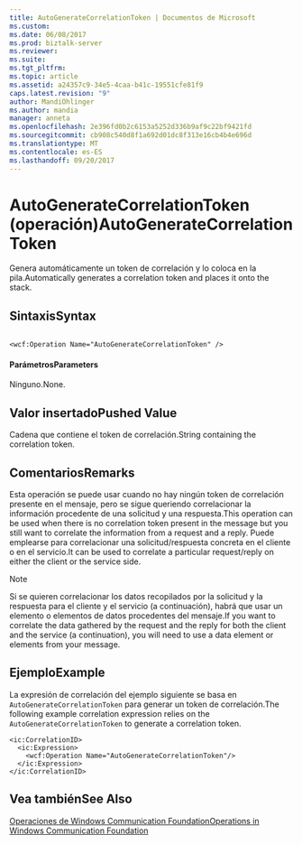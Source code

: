```yaml
---
title: AutoGenerateCorrelationToken | Documentos de Microsoft
ms.custom: 
ms.date: 06/08/2017
ms.prod: biztalk-server
ms.reviewer: 
ms.suite: 
ms.tgt_pltfrm: 
ms.topic: article
ms.assetid: a24357c9-34e5-4caa-b41c-19551cfe81f9
caps.latest.revision: "9"
author: MandiOhlinger
ms.author: mandia
manager: anneta
ms.openlocfilehash: 2e396fd0b2c6153a5252d336b9af9c22bf9421fd
ms.sourcegitcommit: cb908c540d8f1a692d01dc8f313e16cb4b4e696d
ms.translationtype: MT
ms.contentlocale: es-ES
ms.lasthandoff: 09/20/2017
---
```

# <a name="autogeneratecorrelationtoken"></a><span data-ttu-id="b8a9f-102">AutoGenerateCorrelationToken (operación)</span><span class="sxs-lookup"><span data-stu-id="b8a9f-102">AutoGenerateCorrelationToken</span></span>
<span data-ttu-id="b8a9f-103">Genera automáticamente un token de correlación y lo coloca en la pila.</span><span class="sxs-lookup"><span data-stu-id="b8a9f-103">Automatically generates a correlation token and places it onto the stack.</span></span>  
  
## <a name="syntax"></a><span data-ttu-id="b8a9f-104">Sintaxis</span><span class="sxs-lookup"><span data-stu-id="b8a9f-104">Syntax</span></span>  
  
```  
  
<wcf:Operation Name="AutoGenerateCorrelationToken" />  
```  
  
#### <a name="parameters"></a><span data-ttu-id="b8a9f-105">Parámetros</span><span class="sxs-lookup"><span data-stu-id="b8a9f-105">Parameters</span></span>  
 <span data-ttu-id="b8a9f-106">Ninguno.</span><span class="sxs-lookup"><span data-stu-id="b8a9f-106">None.</span></span>  
  
## <a name="pushed-value"></a><span data-ttu-id="b8a9f-107">Valor insertado</span><span class="sxs-lookup"><span data-stu-id="b8a9f-107">Pushed Value</span></span>  
 <span data-ttu-id="b8a9f-108">Cadena que contiene el token de correlación.</span><span class="sxs-lookup"><span data-stu-id="b8a9f-108">String containing the correlation token.</span></span>  
  
## <a name="remarks"></a><span data-ttu-id="b8a9f-109">Comentarios</span><span class="sxs-lookup"><span data-stu-id="b8a9f-109">Remarks</span></span>  
 <span data-ttu-id="b8a9f-110">Esta operación se puede usar cuando no hay ningún token de correlación presente en el mensaje, pero se sigue queriendo correlacionar la información procedente de una solicitud y una respuesta.</span><span class="sxs-lookup"><span data-stu-id="b8a9f-110">This operation can be used when there is no correlation token present in the message but you still want to correlate the information from a request and a reply.</span></span> <span data-ttu-id="b8a9f-111">Puede emplearse para correlacionar una solicitud/respuesta concreta en el cliente o en el servicio.</span><span class="sxs-lookup"><span data-stu-id="b8a9f-111">It can be used to correlate a particular request/reply on either the client or the service side.</span></span>  
  
> [!NOTE]
>  <span data-ttu-id="b8a9f-112">Si se quieren correlacionar los datos recopilados por la solicitud y la respuesta para el cliente y el servicio (a continuación), habrá que usar un elemento o elementos de datos procedentes del mensaje.</span><span class="sxs-lookup"><span data-stu-id="b8a9f-112">If you want to correlate the data gathered by the request and the reply for both the client and the service (a continuation), you will need to use a data element or elements from your message.</span></span>  
  
## <a name="example"></a><span data-ttu-id="b8a9f-113">Ejemplo</span><span class="sxs-lookup"><span data-stu-id="b8a9f-113">Example</span></span>  
 <span data-ttu-id="b8a9f-114">La expresión de correlación del ejemplo siguiente se basa en `AutoGenerateCorrelationToken` para generar un token de correlación.</span><span class="sxs-lookup"><span data-stu-id="b8a9f-114">The following example correlation expression relies on the `AutoGenerateCorrelationToken` to generate a correlation token.</span></span>  
  
```  
<ic:CorrelationID>  
  <ic:Expression>            
    <wcf:Operation Name="AutoGenerateCorrelationToken"/>  
  </ic:Expression>  
</ic:CorrelationID>  
```  
  
## <a name="see-also"></a><span data-ttu-id="b8a9f-115">Vea también</span><span class="sxs-lookup"><span data-stu-id="b8a9f-115">See Also</span></span>  
 [<span data-ttu-id="b8a9f-116">Operaciones de Windows Communication Foundation</span><span class="sxs-lookup"><span data-stu-id="b8a9f-116">Operations in Windows Communication Foundation</span></span>](../core/operations-in-windows-communication-foundation.md)
